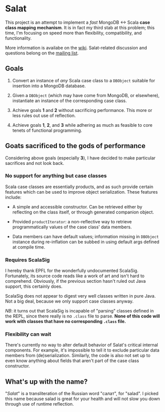 # Salat

This project is an attempt to implement a *fast* MongoDB <-> Scala
**case class mapping mechanism**. It is in fact my third stab at this
problem; this time, I'm focusing on speed more than flexibility,
compatibility, and functionality.

More information is availabe on the [wiki][wiki]. Salat-related
discussion and questions belong on the [mailing list][mailing-list].

## Goals

1. Convert an instance of *any* Scala case class to a `DBObject`
suitable for insertion into a MongoDB database.

2. Given a `DBObject` (which may have come from MongoDB, or
elsewhere), instantiate an instance of the corresponding case class.

3. Achieve goals **1** and **2** without sacrificing performance. This
more or less rules out use of reflection.

4. Achieve goals **1**, **2**, and **3** while adhering as much as
feasible to core tenets of functional programming.

## Goats sacrificed to the gods of performance

Considering above goals (especially **3**), I have decided to make
particular sacrifices and not look back.

### No support for anything but case classes

Scala case classes are essentially products, and as such provide
certain features which can be used to improve object
serialization. These features include:

- A simple and accessible constructor. Can be retrieved either by
  reflecting on the class itself, or through generated companion
  object.

- Provided `productIterator`: a non-reflective way to retrieve
  programmatically values of the case class' data members.

- Data members can have default values; information missing in
  `DBObject` instance during re-inflation can be subbed in using
  default args defined at compile time.

### Requires ScalaSig

I hereby thank EPFL for the wonderfully undocumented
ScalaSig. Fortunately, its source code reads like a work of art and
isn't hard to comprehend. Obviously, if the previous section hasn't
ruled out Java support, this certainly does.

ScalaSig does not appear to digest very well classes written in pure
Java. Not a big deal, because we only support case classes anyway.

*NB*: it turns out that ScalaSig is incapable of "parsing" classes
 defined in the REPL, since there really is no `.class` file to
 parse. **None of this code will work with classes that have no
 corresponding `.class` file.**

### Flexibility can wait

There's currently no way to alter default behavior of Salat's critical
internal components. For example, it's impossible to tell it to
exclude particular data members from (de)serialization. Similarly, the
code is also not set up to even know anything about fields that aren't
part of the case class constructor.

## What's up with the name?

"*Salat*" is a transliteration of the Russian word "салат", for
"salad". I picked this name because salad is great for your health and
will not slow you down through use of runtime reflection.

[wiki]: https://github.com/maxaf/salat/wiki
[mailing-list]: http://groups.google.com/group/scala-salat
